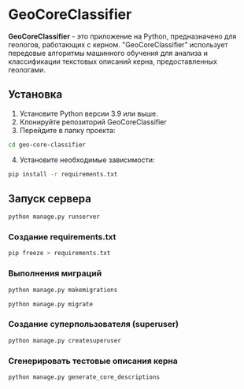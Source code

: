# GeoCoreClassifier

**GeoCoreClassifier** - это приложение на Python, предназначено для геологов, работающих с керном. "GeoCoreClassifier" использует передовые алгоритмы машинного обучения для анализа и классификации текстовых описаний керна, предоставленных геологами.

## Установка


1. Установите Python версии 3.9 или выше.
2. Клонируйте репозиторий GeoCoreClassifier
3. Перейдите в папку проекта:
```bash
cd geo-core-classifier
```

4. Установите необходимые зависимости:
```bash
pip install -r requirements.txt
```

## Запуск сервера
```bash
python manage.py runserver
```



### Создание requirements.txt

```bash
pip freeze > requirements.txt
```

### Выполнения миграций 
```bash
python manage.py makemigrations
```
```bash
python manage.py migrate
```
### Создание суперпользователя (superuser)
```bash
python manage.py createsuperuser
```

### Сгенерировать тестовые описания керна
```bash
python manage.py generate_core_descriptions
```